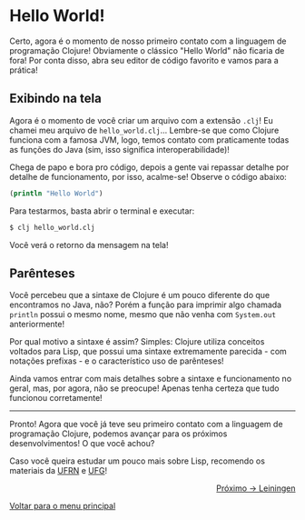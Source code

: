 # Hello World!

Certo, agora é o momento de nosso primeiro contato com a linguagem de programação Clojure! Obviamente o clássico "Hello World" não ficaria de fora! Por conta disso, abra seu editor de código favorito e vamos para a prática! 

## Exibindo na tela

Agora é o momento de você criar um arquivo com a extensão `.clj`! Eu chamei meu arquivo de `hello_world.clj`... Lembre-se que como Clojure funciona com a famosa JVM, logo, temos contato com praticamente todas as funções do Java (sim, isso significa interoperabilidade)!

Chega de papo e bora pro código, depois a gente vai repassar detalhe por detalhe de funcionamento, por isso, acalme-se! Observe o código abaixo:

```clj
(println "Hello World")
```

Para testarmos, basta abrir o terminal e executar:

```sh
$ clj hello_world.clj
```

Você verá o retorno da mensagem na tela!

## Parênteses

Você percebeu que a sintaxe de Clojure é um pouco diferente do que encontramos no Java, não? Porém a função para imprimir algo chamada `println` possui o mesmo nome, mesmo que não venha com `System.out` anteriormente! 

Por qual motivo a sintaxe é assim? Simples: Clojure utiliza conceitos voltados para Lisp, que possui uma sintaxe extremamente parecida - com notações prefixas - e o característico uso de parênteses!

Ainda vamos entrar com mais detalhes sobre a sintaxe e funcionamento no geral, mas, por agora, não se preocupe! Apenas tenha certeza que tudo funcionou corretamente!

---

Pronto! Agora que você já teve seu primeiro contato com a linguagem de programação Clojure, podemos avançar para os próximos desenvolvimentos! O que você achou?

Caso você queira estudar um pouco mais sobre Lisp, recomendo os materiais da [UFRN](https://www.dca.ufrn.br/~adelardo/lisp/) e [UFG](https://ww2.inf.ufg.br/~eduardo/lp/alunos/lisp/intro.html)!

<p align="right">
  <a href="https://github.com/lanjoni/clojure4noobs/tree/main/content/intro/leiningen.md">Próximo -> Leiningen</a>
</p>

<p align="left">
  <a href="https://github.com/lanjoni/clojure4noobs#roadmap">Voltar para o menu principal</a>
</p>
